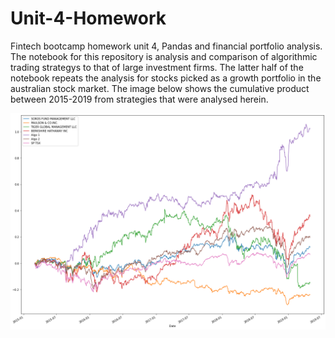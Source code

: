 # Unit-4-Homework
Fintech bootcamp homework unit 4, Pandas and financial portfolio analysis.
The notebook for this repository is analysis and comparison of algorithmic trading strategys to that of large investment firms. The latter half of the notebook repeats the analysis for stocks picked as a growth portfolio in the australian stock market. The image below shows the cumulative product between 2015-2019 from strategies that were analysed herein.

![plot](images/plot.png)
